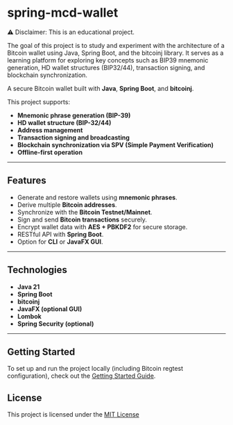 
# spring-mcd-wallet

⚠️ Disclaimer: This is an educational project.

The goal of this project is to study and experiment with the architecture of a Bitcoin wallet using Java, Spring Boot, and the bitcoinj library. It serves as a learning platform for exploring key concepts such as BIP39 mnemonic generation, HD wallet structures (BIP32/44), transaction signing, and blockchain synchronization.

A secure Bitcoin wallet built with **Java**, **Spring Boot**, and **bitcoinj**.

This project supports:
- **Mnemonic phrase generation (BIP-39)**
- **HD wallet structure (BIP-32/44)**
- **Address management**
- **Transaction signing and broadcasting**
- **Blockchain synchronization via SPV (Simple Payment Verification)**
- **Offline-first operation**

---

## Features

- Generate and restore wallets using **mnemonic phrases**.
- Derive multiple **Bitcoin addresses**.
- Synchronize with the **Bitcoin Testnet/Mainnet**.
- Sign and send **Bitcoin transactions** securely.
- Encrypt wallet data with **AES + PBKDF2** for secure storage.
- RESTful API with **Spring Boot**.
- Option for **CLI** or **JavaFX GUI**.

---

## Technologies

- **Java 21**
- **Spring Boot**
- **bitcoinj**
- **JavaFX (optional GUI)**
- **Lombok**
- **Spring Security (optional)**

---

## Getting Started

To set up and run the project locally (including Bitcoin regtest configuration), check out the [Getting Started Guide](docs/GETTING_STARTED.md).

## License

This project is licensed under the [MIT License](LICENSE)
